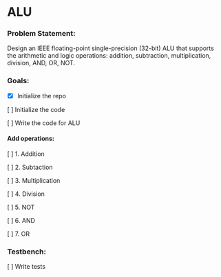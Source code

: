 # ALU

### Problem Statement:

Design an IEEE floating-point single-precision (32-bit) ALU that supports the arithmetic and logic operations: addition, subtraction, multiplication, division, AND, OR, NOT.

### Goals:
- [x] Initialize the repo

[ ] Initialize the code

[ ] Write the code for ALU

#### Add operations:

[ ] 1. Addition

[ ] 2. Subtaction

[ ] 3. Multiplication

[ ] 4. Division

[ ] 5. NOT

[ ] 6. AND

[ ] 7. OR

### Testbench:

[ ] Write tests



